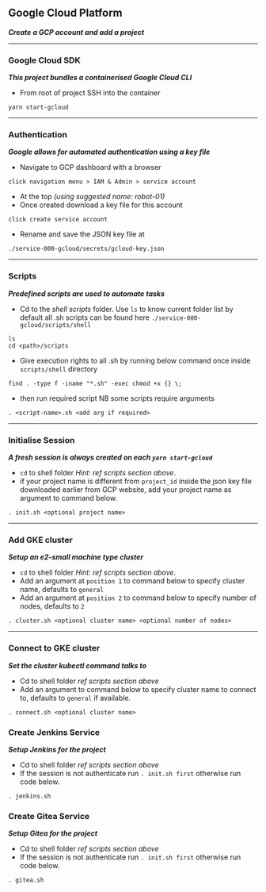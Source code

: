 ## Google Cloud Platform

**_Create a GCP account and add a project_**

---

### Google Cloud SDK

**_This project bundles a containerised Google Cloud CLI_**

- From root of project SSH into the container

```
yarn start-gcloud
```

---

### Authentication

**_Google allows for automated authentication using a key file_**

- Navigate to GCP dashboard with a browser

```
click navigation menu > IAM & Admin > service account
```

- At the top _(using suggested name: robot-01)_
- Once created download a key file for this account

```
click create service account
```

- Rename and save the JSON key file at

```
./service-000-gcloud/secrets/gcloud-key.json
```

---

### Scripts

**_Predefined scripts are used to automate tasks_**

- Cd to the _shell scripts_ folder. Use `ls` to know current folder list by default all .sh scripts can be found here `./service-000-gcloud/scripts/shell`

```
ls
cd <path>/scripts
```

- Give execution rights to all .sh by running below command once inside `scripts/shell` directory

```
find . -type f -iname "*.sh" -exec chmod +x {} \;
```

- then run required script NB some scripts require arguments

```
. <script-name>.sh <add arg if required>
```

---

### Initialise Session

**_A fresh session is always created on each `yarn start-gcloud`_**

- `cd` to shell folder _Hint: ref scripts section above_.
- if your project name is different from `project_id` inside the json key file downloaded earlier from GCP website, add your project name as argument to command below.

```
. init.sh <optional project name>
```

---

### Add GKE cluster

**_Setup an e2-small machine type cluster_**

- `cd` to shell folder _Hint: ref scripts section above_.
- Add an argument at `position 1` to command below to specify cluster name, defaults to `general`
- Add an argument at `position 2` to command below to specify number of nodes, defaults to `2`

```
. cluster.sh <optional cluster name> <optional number of nodes>
```

---

### Connect to GKE cluster

**_Set the cluster kubectl command talks to_**

- Cd to shell folder _ref scripts section above_
- Add an argument to command below to specify cluster name to connect to, defaults to `general` if available.

```
. connect.sh <optional cluster name>
```

### Create Jenkins Service

**_Setup Jenkins for the project_**

- Cd to shell folder _ref scripts section above_
- If the session is not authenticate run `. init.sh first` otherwise run code below.

```
. jenkins.sh
```

### Create Gitea Service

**_Setup Gitea for the project_**

- Cd to shell folder _ref scripts section above_
- If the session is not authenticate run `. init.sh first` otherwise run code below.

```
. gitea.sh
```

